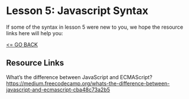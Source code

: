 # Lesson 5: Javascript Syntax

If some of the syntax in lesson 5 were new to you, we hope the resource links here will help you:

[<= GO BACK ](../README.md)

## Resource Links

What’s the difference between JavaScript and ECMAScript?
https://medium.freecodecamp.org/whats-the-difference-between-javascript-and-ecmascript-cba48c73a2b5
